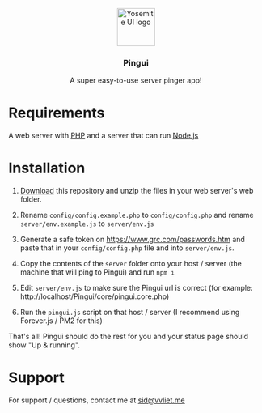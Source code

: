 <p align="center">
  <a href="https://github.com/sidvanvliet/Pingui/">
    <img src="https://i.imgur.com/l4Do6a5.png" alt="Yosemite UI logo" width="75" height="75">
  </a>
  
  <h3 align="center">Pingui</h3>
  <p align="center">
    A super easy-to-use server pinger app!
  </p>
</p>

# Requirements
A web server with <a href="https://www.php.net/">PHP</a> and a server that can run <a href="https://nodejs.org/">Node.js</a>

# Installation
1. <a href="https://github.com/sidvanvliet/Pingui/archive/master.zip">Download</a> this repository and unzip the files in your web server's web folder.

2. Rename `config/config.example.php` to `config/config.php` and rename `server/env.example.js` to `server/env.js`

3. Generate a safe token on <a href="https://www.grc.com/passwords.htm">https://www.grc.com/passwords.htm</a> and paste that in your `config/config.php` file and into `server/env.js`.

4. Copy the contents of the `server` folder onto your host / server (the machine that will ping to Pingui) and run `npm i`

5. Edit `server/env.js` to make sure the Pingui url is correct (for example: http://localhost/Pingui/core/pingui.core.php)

6. Run the `pingui.js` script on that host / server (I recommend using Forever.js / PM2 for this)

That's all! Pingui should do the rest for you and your status page should show "Up & running".

# Support
For support / questions, contact me at <a href="mailto:sid@vvliet.me">sid@vvliet.me</a>
